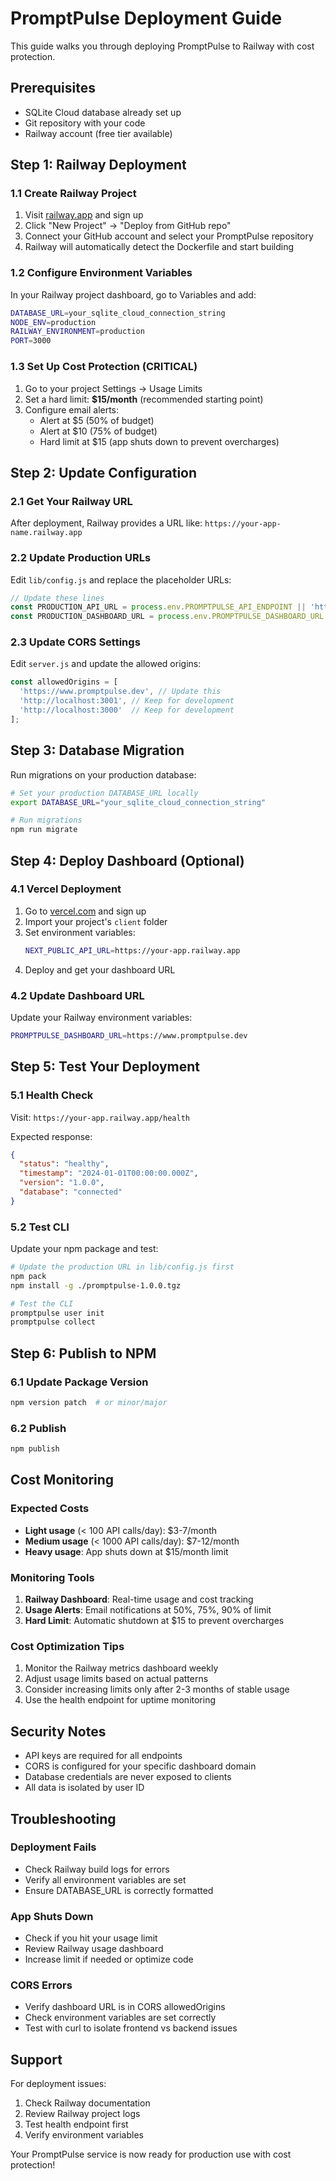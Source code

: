# PromptPulse Deployment Guide

This guide walks you through deploying PromptPulse to Railway with cost protection.

## Prerequisites

- SQLite Cloud database already set up
- Git repository with your code
- Railway account (free tier available)

## Step 1: Railway Deployment

### 1.1 Create Railway Project

1. Visit [railway.app](https://railway.app) and sign up
2. Click "New Project" → "Deploy from GitHub repo"
3. Connect your GitHub account and select your PromptPulse repository
4. Railway will automatically detect the Dockerfile and start building

### 1.2 Configure Environment Variables

In your Railway project dashboard, go to Variables and add:

```bash
DATABASE_URL=your_sqlite_cloud_connection_string
NODE_ENV=production
RAILWAY_ENVIRONMENT=production
PORT=3000
```

### 1.3 Set Up Cost Protection (CRITICAL)

1. Go to your project Settings → Usage Limits
2. Set a hard limit: **$15/month** (recommended starting point)
3. Configure email alerts:
   - Alert at $5 (50% of budget)
   - Alert at $10 (75% of budget)
   - Hard limit at $15 (app shuts down to prevent overcharges)

## Step 2: Update Configuration

### 2.1 Get Your Railway URL

After deployment, Railway provides a URL like: `https://your-app-name.railway.app`

### 2.2 Update Production URLs

Edit `lib/config.js` and replace the placeholder URLs:

```javascript
// Update these lines
const PRODUCTION_API_URL = process.env.PROMPTPULSE_API_ENDPOINT || 'https://your-actual-app.railway.app';
const PRODUCTION_DASHBOARD_URL = process.env.PROMPTPULSE_DASHBOARD_URL || 'https://www.promptpulse.dev';
```

### 2.3 Update CORS Settings

Edit `server.js` and update the allowed origins:

```javascript
const allowedOrigins = [
  'https://www.promptpulse.dev', // Update this
  'http://localhost:3001', // Keep for development
  'http://localhost:3000'  // Keep for development
];
```

## Step 3: Database Migration

Run migrations on your production database:

```bash
# Set your production DATABASE_URL locally
export DATABASE_URL="your_sqlite_cloud_connection_string"

# Run migrations
npm run migrate
```

## Step 4: Deploy Dashboard (Optional)

### 4.1 Vercel Deployment

1. Go to [vercel.com](https://vercel.com) and sign up
2. Import your project's `client` folder
3. Set environment variables:
   ```bash
   NEXT_PUBLIC_API_URL=https://your-app.railway.app
   ```
4. Deploy and get your dashboard URL

### 4.2 Update Dashboard URL

Update your Railway environment variables:
```bash
PROMPTPULSE_DASHBOARD_URL=https://www.promptpulse.dev
```

## Step 5: Test Your Deployment

### 5.1 Health Check

Visit: `https://your-app.railway.app/health`

Expected response:
```json
{
  "status": "healthy",
  "timestamp": "2024-01-01T00:00:00.000Z",
  "version": "1.0.0",
  "database": "connected"
}
```

### 5.2 Test CLI

Update your npm package and test:

```bash
# Update the production URL in lib/config.js first
npm pack
npm install -g ./promptpulse-1.0.0.tgz

# Test the CLI
promptpulse user init
promptpulse collect
```

## Step 6: Publish to NPM

### 6.1 Update Package Version

```bash
npm version patch  # or minor/major
```

### 6.2 Publish

```bash
npm publish
```

## Cost Monitoring

### Expected Costs

- **Light usage** (< 100 API calls/day): $3-7/month
- **Medium usage** (< 1000 API calls/day): $7-12/month
- **Heavy usage**: App shuts down at $15/month limit

### Monitoring Tools

1. **Railway Dashboard**: Real-time usage and cost tracking
2. **Usage Alerts**: Email notifications at 50%, 75%, 90% of limit
3. **Hard Limit**: Automatic shutdown at $15 to prevent overcharges

### Cost Optimization Tips

1. Monitor the Railway metrics dashboard weekly
2. Adjust usage limits based on actual patterns
3. Consider increasing limits only after 2-3 months of stable usage
4. Use the health endpoint for uptime monitoring

## Security Notes

- API keys are required for all endpoints
- CORS is configured for your specific dashboard domain
- Database credentials are never exposed to clients
- All data is isolated by user ID

## Troubleshooting

### Deployment Fails

- Check Railway build logs for errors
- Verify all environment variables are set
- Ensure DATABASE_URL is correctly formatted

### App Shuts Down

- Check if you hit your usage limit
- Review Railway usage dashboard
- Increase limit if needed or optimize code

### CORS Errors

- Verify dashboard URL is in CORS allowedOrigins
- Check environment variables are set correctly
- Test with curl to isolate frontend vs backend issues

## Support

For deployment issues:
1. Check Railway documentation
2. Review Railway project logs
3. Test health endpoint first
4. Verify environment variables

Your PromptPulse service is now ready for production use with cost protection!